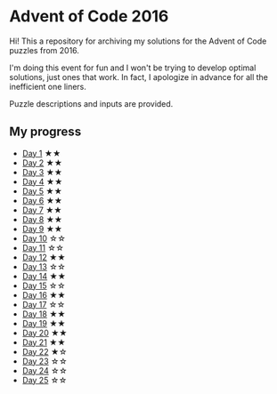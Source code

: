 # Advent of Code 2016

Hi! This a repository for archiving my solutions for the Advent of Code puzzles from 2016.

I'm doing this event for fun and I won't be trying to develop optimal solutions, just ones that work. In fact, I apologize in advance for all the inefficient one liners.

Puzzle descriptions and inputs are provided.

## My progress

- [Day 1](day01) ★★
- [Day 2](day02) ★★
- [Day 3](day03) ★★
- [Day 4](day04) ★★
- [Day 5](day05) ★★
- [Day 6](day06) ★★
- [Day 7](day07) ★★
- [Day 8](day08) ★★
- [Day 9](day09) ★★
- [Day 10](day10) ☆☆
- [Day 11](day11) ☆☆
- [Day 12](day12) ★★
- [Day 13](day13) ☆☆
- [Day 14](day14) ★★
- [Day 15](day15) ☆☆
- [Day 16](day16) ★★
- [Day 17](day17) ☆☆
- [Day 18](day18) ★★
- [Day 19](day19) ★★
- [Day 20](day20) ★★
- [Day 21](day21) ★★
- [Day 22](day22) ★☆
- [Day 23](day23) ☆☆
- [Day 24](day24) ☆☆
- [Day 25](day25) ☆☆
